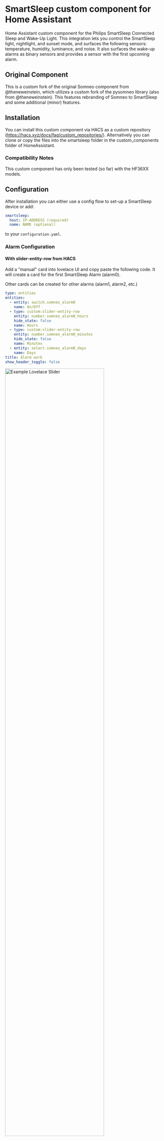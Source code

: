 # SmartSleep custom component for Home Assistant

Home Assistant custom component for the Philips SmartSleep Connected Sleep and Wake-Up Light. This integration lets you control the SmartSleep light, nightlight, and sunset mode, and surfaces the following sensors: temperature, humidity, luminance, and noise. It also surfaces the wake-up alarms as binary sensors and provides a sensor with the first upcoming alarm.

## Original Component

This is a custom fork of the original Somneo component from @theneweinstein, which utilizes a custom fork of the pysomneo library (also from @theneweinstein). This features rebranding of Somneo to SmartSleep and some additional (minor) features.

## Installation

You can install this custom component via HACS as a custom repository (https://hacs.xyz/docs/faq/custom_repositories/). Alternatively you can clone or copy the files into the smartsleep folder in the custom_components folder of HomeAssistant.

### Compatibility Notes

This custom component has only been tested (so far) with the HF36XX models.

## Configuration

After installation you can either use a config flow to set-up a SmartSleep device or add:

```yaml
smartsleep:
  host: IP-ADDRESS (required)
  name: NAME (optional)
```

to your `configuration.yaml`.

### Alarm Configuration

#### With slider-entity-row from HACS

Add a "manual" card into lovelace UI and copy paste the following code. It will create a card for the first SmartSleep Alarm (alarm0).

Other cards can be created for other alarms (alarm1, alarm2, etc.)

```yaml
type: entities
entities:
  - entity: switch.somneo_alarm0
    name: On/Off
  - type: custom:slider-entity-row
    entity: number.somneo_alarm0_hours
    hide_state: false
    name: Hours
  - type: custom:slider-entity-row
    entity: number.somneo_alarm0_minutes
    hide_state: false
    name: Minutes
  - entity: select.somneo_alarm0_days
    name: Days
title: Alarm work
show_header_toggle: false
```

<img src="https://github.com/theneweinstein/somneo/blob/master/lovelace1.jpg" alt="Example Lovelace Slider" width="80%"/>

#### Without slider-entity-row from HACS

```yaml
type: entities
entities:
  - entity: switch.somneo_alarm0
    name: On/Off
  - entity: number.somneo_alarm0_hours
    name: Hours
  - entity: number.somneo_alarm0_minutes
    name: Minutes
  - entity: select.somneo_alarm0_days
    name: Days
title: Alarm work
show_header_toggle: false
```

<img src="https://github.com/theneweinstein/somneo/blob/master/lovelace2.jpg" alt="Example Lovelace" width="80%"/>

## Services

This component includes two services to adjust the wake-up light and sound settings. To adjust the light settings of an alarm you can call the following function:

```yaml
service: somneo.set_light_alarm
target:
  entity_id: switch.somneo_alarm0
data:
  curve: sunny day
  level: 20
  duration: 30
```

The curve is either `sunny day`, `island red` or `nordic white`. Level should be between 0 and 25 and duration between 4 and 40 minutes.

To adjust the sound settings of an alarm you can call the following function:

```yaml
service: somneo.set_sound_alarm
target:
  entity_id: switch.somneo_alarm0
data:
  source: wake-up
  channel: forest birds
  level: 10

```

The source is `wake-up` for the wake-up sounds, `radio` for the FM radio of `off` for no sound. If the wake-up sound is selected, channel is one of the following sounds: `forest birds`, `summer birds`, `morning alps`, `yoga harmony`, `nepal bowls`, `summer lake` or `ocean waves`. If the radio is selected, channel has a value 1 till 5 (formatted as a string). The level should be between 1 and 25.

Alarms can be added to or removed from the list in the SmartSleep app with:

```yaml
service: somneo.add_alarm
target:
  entity_id: switch.somneo_alarm0
```

```yaml
service: somneo.remove_alarm
target:
  entity_id: switch.somneo_alarm0
```

